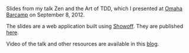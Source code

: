 Slides from my talk Zen and the Art of TDD, which I presented at [Omaha Barcamp](http://barcampomaha.org/) on September 8, 2012.

The slides are a web application built using [Showoff](https://github.com/schacon/showoff). They are published [here](http://barcamp-omaha-tdd.herokuapp.com/).

Video of the talk and other resources are available in this [blog](http://matthewsteele.wordpress.com/2012/09/09/zen-and-the-art-of-tdd-barcamp/).